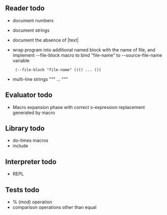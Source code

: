 Reader todo
-----------
 
 - document numbers
 - document strings
 - document the absence of |text|
 - wrap program into additional named block with the name of file, and implement --file-block macro to
   bind "file-name" to --source-file-name variable

        (--file-block "file-name" ()() ... ())
 - multi-line strings """ ... """
 
Evaluator todo
--------------
 
 - Macro expansion phase with correct s-expression replacement generated by macro

Library todo
------------

 - do-times macros
 - include

Interpreter todo
----------------

 - REPL
 
Tests todo
----------
 - % (mod) operation
 - comparison operations other than equal